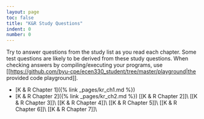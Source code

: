 ```yaml
---
layout: page
toc: false
title: "K&R Study Questions"
indent: 0
number: 0
---
```



Try to answer questions from the study list as you read each chapter. Some test questions are likely to be derived from these study questions. When checking answers by compiling/executing your programs, use
[[https://github.com/byu-cpe/ecen330_student/tree/master/playground|the provided code playground]]. 

* [K & R Chapter 1]({% link _pages/kr_ch1.md %})
* [K & R Chapter 2]({% link _pages/kr_ch2.md %})
[[K & R Chapter 2]]\\
[[K & R Chapter 3]]\\
[[K & R Chapter 4]]\\
[[K & R Chapter 5]]\\
[[K & R Chapter 6]]\\
[[K & R Chapter 7]]\\